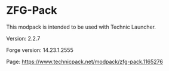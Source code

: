 # ZFG-Pack
This modpack is intended to be used with Technic Launcher. 

Version: 2.2.7

Forge version: 14.23.1.2555

Page: https://www.technicpack.net/modpack/zfg-pack.1165276
